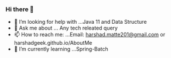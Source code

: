 ### Hi there 👋

<!--
**harshadgeek/harshadgeek** is a ✨ _special_ ✨ repository because its `README.md` (this file) appears on your GitHub profile.

Here are some ideas to get you started:
- 😄 Pronouns: ...
- ⚡ Fun fact: ...
- 👯 I’m looking to collaborate on ...

- 🔭 I’m currently working on ...Japanese Payment Systems
-->
- 🤔 I’m looking for help with ...Java 11 and Data Structure
- 💬 Ask me about ... Any tech releated query
- 📫 How to reach me: ...Email: harshad.matte201@gmail.com or harshadgeek.github.io/AboutMe
- 🌱 I’m currently learning ...Spring-Batch


